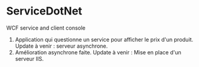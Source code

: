 # ServiceDotNet
WCF service and client console 

1. Application qui questionne un service pour afficher le prix d'un produit. Update à venir : serveur asynchrone.
2. Amélioration asynchrone faite. Update à venir : Mise en place d'un serveur IIS.
